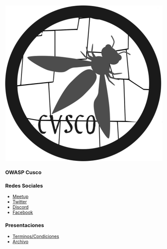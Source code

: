 <!--### Chapter Information
* Chapter Region -->


![OWASP Cusco](OWASP-Cusco.png)
### OWASP Cusco

### Redes Sociales
* [Meetup](https://www.meetup.com/OWASP-Chapter-Cusco/)
* [Twitter](https://twitter.com/owaspcusco)
* [Discord]()
* [Facebook](https://www.facebook.com/OwaspCusco/)
### Presentaciones
* [Terminos/Condiciones]()
* [Archivo]()
